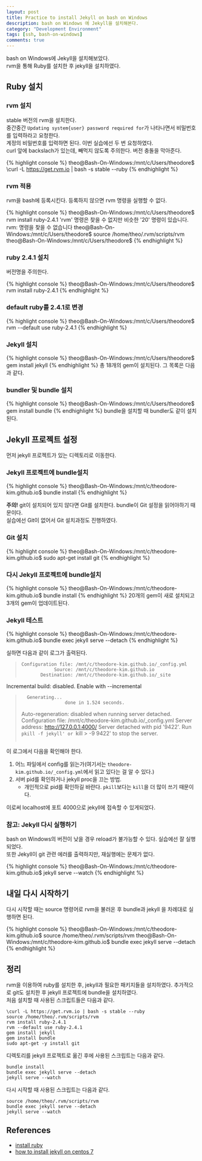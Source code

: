 ```yaml
---
layout: post
title: Practice to install Jekyll on bash on Windows
description: bash on Windows 에 Jekyll을 설치해본다.
category: "Development Environment"
tags: [ssh, bash-on-windows]
comments: true
---
```

bash on Windows에 Jekyll을 설치해보았다.  
rvm을 통해 Ruby를 설치한 후 jekyll을 설치하였다.
## Ruby 설치

### rvm 설치
stable 버전의 rvm을 설치한다.  
중간중간 <code>Updating system{user} password required for</code>가 나타나면서 비밀번호를 입력하라고 요청한다.  
계정의 비밀번호를 입력하면 된다. 이번 실습에선 두 번 요청하였다.  
curl 앞에 backslach가 있는데, 빼먹지 않도록 주의한다. 버전 충돌을 막아준다.

{% highlight console %}
theo@Bash-On-Windows:/mnt/c/Users/theodore$ \curl -L https://get.rvm.io | bash -s stable --ruby
{% endhighlight %}

### rvm 적용
rvm을 bash에 등록시킨다. 등록하지 않으면 rvm 명령을 실행할 수 없다.

{% highlight console %}
theo@Bash-On-Windows:/mnt/c/Users/theodore$ rvm install ruby-2.4.1
'rvm' 명령은 찾을 수 없지만 비슷한  '20' 명령이 있습니다.
rvm: 명령을 찾을 수 없습니다
theo@Bash-On-Windows:/mnt/c/Users/theodore$ source /home/theo/.rvm/scripts/rvm
theo@Bash-On-Windows:/mnt/c/Users/theodore$
{% endhighlight %}

### ruby 2.4.1 설치
버전명을 주의한다.

{% highlight console %}
theo@Bash-On-Windows:/mnt/c/Users/theodore$ rvm install ruby-2.4.1
{% endhighlight %}

### default ruby를 2.4.1로 변경

{% highlight console %}
theo@Bash-On-Windows:/mnt/c/Users/theodore$ rvm --default use ruby-2.4.1
{% endhighlight %}

### Jekyll 설치

{% highlight console %}
theo@Bash-On-Windows:/mnt/c/Users/theodore$ gem install jekyll
{% endhighlight %}
총 18개의 gem이 설치된다.
그 목록은 다음과 같다.

### bundler 및 bundle 설치
{% highlight console %}
theo@Bash-On-Windows:/mnt/c/Users/theodore$ gem install bundle
{% endhighlight %}
bundle을 설치할 때 bundler도 같이 설치된다.


## Jekyll 프로젝트 설정
먼저 jekyll 프로젝트가 있는 디렉토리로 이동한다.

### Jekyll 프로젝트에 bundle설치

{% highlight console %}
theo@Bash-On-Windows:/mnt/c/theodore-kim.github.io$ bundle install
{% endhighlight %}

**주의!**
git이 설치되어 있지 않다면 Git를 설치한다.
bundle이 Git 설정을 읽어야하기 때문이다.  
실습에선 Git이 없어서 Git 설치과정도 진행하였다.

### Git 설치

{% highlight console %}
theo@Bash-On-Windows:/mnt/c/theodore-kim.github.io$ sudo apt-get install git
{% endhighlight %}

### 다시 Jekyll 프로젝트에 bundle설치

{% highlight console %}
theo@Bash-On-Windows:/mnt/c/theodore-kim.github.io$ bundle install
{% endhighlight %}
20개의 gem이 새로 설치되고 3개의 gem이 업데이트된다.

### Jekyll 테스트

{% highlight console %}
theo@Bash-On-Windows:/mnt/c/theodore-kim.github.io$ bundle exec jekyll serve --detach
{% endhighlight %}

실하면 다음과 같이 로그가 출력된다.

> ```
> Configuration file: /mnt/c/theodore-kim.github.io/_config.yml
>             Source: /mnt/c/theodore-kim.github.io
>        Destination: /mnt/c/theodore-kim.github.io/_site
 Incremental build: disabled. Enable with --incremental
>       Generating...
>                     done in 1.524 seconds.
>  Auto-regeneration: disabled when running server detached.
> Configuration file: /mnt/c/theodore-kim.github.io/_config.yml
>     Server address: http://127.0.0.1:4000/
> Server detached with pid '9422'. Run `pkill -f jekyll' or `kill > -9 9422' to stop the server.
> ```

이 로그에서 다음을 확인해야 한다.
1. 어느 파일에서 config를 읽는가(여기서는 `theodore-kim.github.io/_config.yml`에서 읽고 있다는 걸 알 수 있다.)
1. 서버 pid를 확인하거나 jekyll proc을 끄는 방법.
    - 개인적으로 pid를 확인하길 바란다. `pkill`보다는 `kill`을 더 많이 쓰기 때문이다.

이로써 localhost에 포트 4000으로 jekyll에 접속할 수 있게되었다.

### 참고: Jekyll 다시 실행하기
bash on Windows의 버전이 낮을 경우 reload가 불가능할 수 있다.
실습에선 잘 실행되었다.  
또한 Jekyll이 git 관련 에러를 출력하지만, 재실행에는 문제가 없다.

{% highlight console %}
theo@Bash-On-Windows:/mnt/c/theodore-kim.github.io$ jekyll serve --watch
{% endhighlight %}

## 내일 다시 시작하기
다시 시작할 때는 source 명령어로 rvm을 불러온 후 bundle과 jekyll 을 차례대로 실행하면 된다.

{% highlight console %}
theo@Bash-On-Windows:/mnt/c/theodore-kim.github.io$ source /home/theo/.rvm/scripts/rvm
theo@Bash-On-Windows:/mnt/c/theodore-kim.github.io$ bundle exec jekyll serve --detach
{% endhighlight %}


## 정리
rvm을 이용하여 ruby를 설치한 후, jekyll과 필요한 패키지들을 설치하였다.
추가적으로 git도 설치한 후 jekyll 프로젝트에 bundle을 설치하였다.  
처음 설치할 때 사용된 스크립트들은 다음과 같다.

``` concole
\curl -L https://get.rvm.io | bash -s stable --ruby
source /home/theo/.rvm/scripts/rvm
rvm install ruby-2.4.1
rvm --default use ruby-2.4.1
gem install jekyll
gem install bundle
sudo apt-get -y install git
```

디렉토리를 jekyll 프로젝트로 옮긴 후에 사용된 스크립트는 다음과 같다.

``` concole
bundle install
bundle exec jekyll serve --detach
jekyll serve --watch
```

다시 시작할 때 사용된 스크립트는 다음과 같다.
``` console
source /home/theo/.rvm/scripts/rvm
bundle exec jekyll serve --detach
jekyll serve --watch
```

## References
- [install ruby](http://railsapps.github.io/install-ruby.html)
- [how to install jekyll on centos 7](https://hostpresto.com/community/tutorials/how-to-install-jekyll-on-centos-7/)
